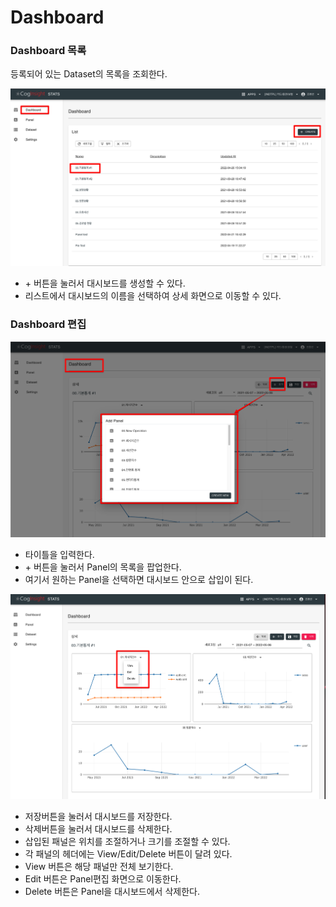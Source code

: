 # Dashboard

### Dashboard 목록

등록되어 있는 Dataset의 목록을 조회한다.

![](<.gitbook/assets/Coginsight Stats 2022-01-18 17-55-19.png>)

* \+ 버튼을 눌러서 대시보드를  생성할 수 있다.
* 리스트에서 대시보드의 이름을 선택하여 상세 화면으로 이동할 수 있다.

### Dashboard 편집


![](<.gitbook/assets/Coginsight Stats 2022-01-18 17-47-26.png>)

* 타이틀을 입력한다.&#x20;
* \+ 버튼을 눌러서 Panel의 목록을 팝업한다.&#x20;
* 여기서 원하는 Panel을 선택하면 대시보드 안으로 삽입이 된다.&#x20;

![](<.gitbook/assets/Coginsight Stats 2022-01-18 17-51-03.png>)

* 저장버튼을 눌러서 대시보드를 저장한다.
* 삭제버튼을 눌러서 대시보드를 삭제한다.
* 삽입된 패널은 위치를 조절하거나 크기를 조절할 수 있다.
* 각 패널의 헤더에는 View/Edit/Delete 버튼이 달려 있다.
* View 버튼은 해당 패널만 전체 보기한다.
* Edit 버튼은 Panel편집 화면으로 이동한다.
* Delete 버튼은 Panel을 대시보드에서 삭제한다.

